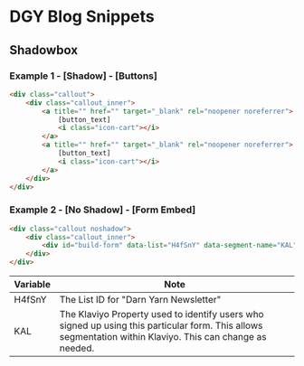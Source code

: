 # DGY Blog Snippets

## Shadowbox

### Example 1 - [Shadow] - [Buttons]
```html
<div class="callout">
    <div class="callout_inner">
        <a title="" href="" target="_blank" rel="noopener noreferrer">
            [button_text]
            <i class="icon-cart"></i>
        </a>
        <a title="" href="" target="_blank" rel="noopener noreferrer">
            [button_text]
            <i class="icon-cart"></i>
        </a>
    </div>
</div>
```
### Example 2 - [No Shadow] - [Form Embed]
```html
<div class="callout noshadow">
    <div class="callout_inner">
        <div id="build-form" data-list="H4fSnY" data-segment-name="KAL"></div>
    </div>
</div>
```
Variable | Note
-- | --
H4fSnY | The List ID for "Darn Yarn Newsletter"
KAL | The Klaviyo Property used to identify users who signed up using this particular form. This allows segmentation within Klaviyo. This can change as needed.

